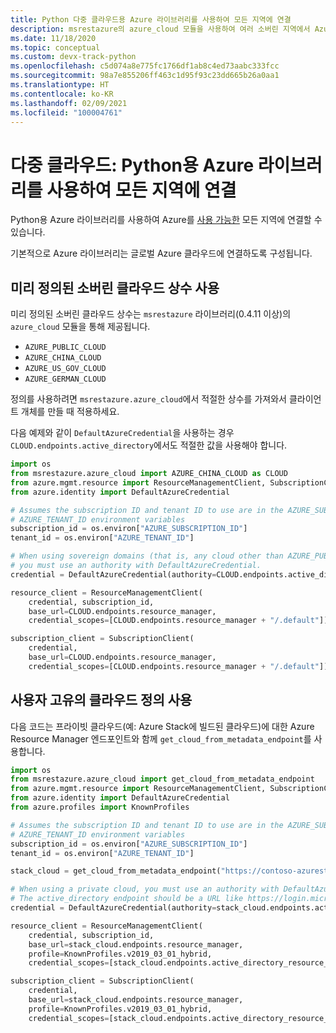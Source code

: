 ```yaml
---
title: Python 다중 클라우드용 Azure 라이브러리를 사용하여 모든 지역에 연결
description: msrestazure의 azure_cloud 모듈을 사용하여 여러 소버린 지역에서 Azure에 연결하는 방법
ms.date: 11/18/2020
ms.topic: conceptual
ms.custom: devx-track-python
ms.openlocfilehash: c5d074a8e775fc1766df1ab8c4ed73aabc333fcc
ms.sourcegitcommit: 98a7e855206ff463c1d95f93c23dd665b26a0aa1
ms.translationtype: HT
ms.contentlocale: ko-KR
ms.lasthandoff: 02/09/2021
ms.locfileid: "100004761"
---
```

# <a name="multi-cloud-connect-to-all-regions-with-the-azure-libraries-for-python"></a>다중 클라우드: Python용 Azure 라이브러리를 사용하여 모든 지역에 연결

Python용 Azure 라이브러리를 사용하여 Azure를 [사용 가능한](https://azure.microsoft.com/regions/services) 모든 지역에 연결할 수 있습니다.

기본적으로 Azure 라이브러리는 글로벌 Azure 클라우드에 연결하도록 구성됩니다.

## <a name="using-pre-defined-sovereign-cloud-constants"></a>미리 정의된 소버린 클라우드 상수 사용

미리 정의된 소버린 클라우드 상수는 `msrestazure` 라이브러리(0.4.11 이상)의 `azure_cloud` 모듈을 통해 제공됩니다.

- `AZURE_PUBLIC_CLOUD`
- `AZURE_CHINA_CLOUD`
- `AZURE_US_GOV_CLOUD`
- `AZURE_GERMAN_CLOUD`

정의를 사용하려면 `msrestazure.azure_cloud`에서 적절한 상수를 가져와서 클라이언트 개체를 만들 때 적용하세요. 

다음 예제와 같이 `DefaultAzureCredential`을 사용하는 경우 `CLOUD.endpoints.active_directory`에서도 적절한 값을 사용해야 합니다.

```python
import os
from msrestazure.azure_cloud import AZURE_CHINA_CLOUD as CLOUD
from azure.mgmt.resource import ResourceManagementClient, SubscriptionClient
from azure.identity import DefaultAzureCredential

# Assumes the subscription ID and tenant ID to use are in the AZURE_SUBSCRIPTION_ID and
# AZURE_TENANT_ID environment variables
subscription_id = os.environ["AZURE_SUBSCRIPTION_ID"]
tenant_id = os.environ["AZURE_TENANT_ID"]

# When using sovereign domains (that is, any cloud other than AZURE_PUBLIC_CLOUD),
# you must use an authority with DefaultAzureCredential.
credential = DefaultAzureCredential(authority=CLOUD.endpoints.active_directory, tenant_id=tenant_id)

resource_client = ResourceManagementClient(
    credential, subscription_id,
    base_url=CLOUD.endpoints.resource_manager,
    credential_scopes=[CLOUD.endpoints.resource_manager + "/.default"])

subscription_client = SubscriptionClient(
    credential,
    base_url=CLOUD.endpoints.resource_manager,
    credential_scopes=[CLOUD.endpoints.resource_manager + "/.default"])
```
  
## <a name="using-your-own-cloud-definition"></a>사용자 고유의 클라우드 정의 사용

다음 코드는 프라이빗 클라우드(예: Azure Stack에 빌드된 클라우드)에 대한 Azure Resource Manager 엔드포인트와 함께 `get_cloud_from_metadata_endpoint`를 사용합니다.

```python
import os
from msrestazure.azure_cloud import get_cloud_from_metadata_endpoint
from azure.mgmt.resource import ResourceManagementClient, SubscriptionClient
from azure.identity import DefaultAzureCredential
from azure.profiles import KnownProfiles

# Assumes the subscription ID and tenant ID to use are in the AZURE_SUBSCRIPTION_ID and
# AZURE_TENANT_ID environment variables
subscription_id = os.environ["AZURE_SUBSCRIPTION_ID"]
tenant_id = os.environ["AZURE_TENANT_ID"]

stack_cloud = get_cloud_from_metadata_endpoint("https://contoso-azurestack-arm-endpoint.com")

# When using a private cloud, you must use an authority with DefaultAzureCredential.
# The active_directory endpoint should be a URL like https://login.microsoftonline.com.
credential = DefaultAzureCredential(authority=stack_cloud.endpoints.active_directory, tenant_id=tenant_id)

resource_client = ResourceManagementClient(
    credential, subscription_id,
    base_url=stack_cloud.endpoints.resource_manager,
    profile=KnownProfiles.v2019_03_01_hybrid,
    credential_scopes=[stack_cloud.endpoints.active_directory_resource_id + "/.default"])

subscription_client = SubscriptionClient(
    credential,
    base_url=stack_cloud.endpoints.resource_manager,
    profile=KnownProfiles.v2019_03_01_hybrid,
    credential_scopes=[stack_cloud.endpoints.active_directory_resource_id + "/.default"])
```
